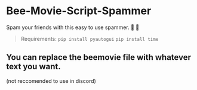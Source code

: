 # Bee-Movie-Script-Spammer 
Spam your friends with this easy to use spammer. 🐝 📰


> Requirements: `pip install pyautogui` 
>               `pip install time`
              

## You can replace the beemovie file with whatever text you want.
(not reccomended to use in discord)
